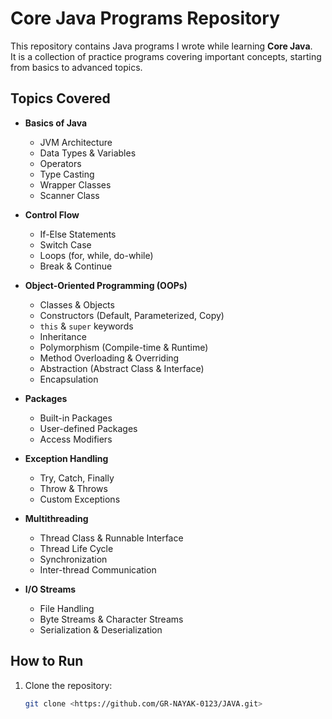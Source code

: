 # Core Java Programs Repository

This repository contains Java programs I wrote while learning **Core Java**.  
It is a collection of practice programs covering important concepts, starting from basics to advanced topics.

## Topics Covered

- **Basics of Java**
  - JVM Architecture
  - Data Types & Variables
  - Operators
  - Type Casting
  - Wrapper Classes
  - Scanner Class

- **Control Flow**
  - If-Else Statements
  - Switch Case
  - Loops (for, while, do-while)
  - Break & Continue

- **Object-Oriented Programming (OOPs)**
  - Classes & Objects
  - Constructors (Default, Parameterized, Copy)
  - `this` & `super` keywords
  - Inheritance
  - Polymorphism (Compile-time & Runtime)
  - Method Overloading & Overriding
  - Abstraction (Abstract Class & Interface)
  - Encapsulation

- **Packages**
  - Built-in Packages
  - User-defined Packages
  - Access Modifiers

- **Exception Handling**
  - Try, Catch, Finally
  - Throw & Throws
  - Custom Exceptions

- **Multithreading**
  - Thread Class & Runnable Interface
  - Thread Life Cycle
  - Synchronization
  - Inter-thread Communication

- **I/O Streams**
  - File Handling
  - Byte Streams & Character Streams
  - Serialization & Deserialization

## How to Run

1. Clone the repository:

   ```bash
   git clone <https://github.com/GR-NAYAK-0123/JAVA.git>
